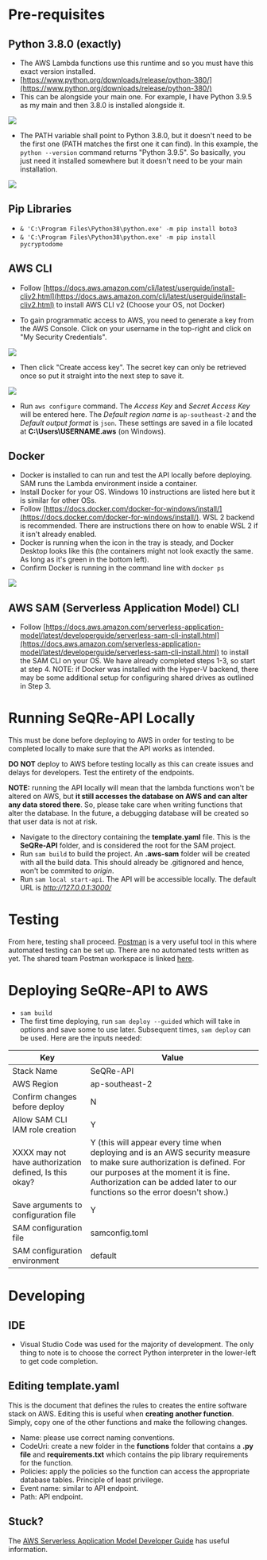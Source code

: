 
<!-- Best results viewed with a Markdown parser. If using VSCode, right click this tab and select "Open Preview" -->

# Pre-requisites

## Python 3.8.0 (exactly)

- The AWS Lambda functions use this runtime and so you must have this exact version installed.
- [https://www.python.org/downloads/release/python-380/](https://www.python.org/downloads/release/python-380/)
- This can be alongside your main one. For example, I have Python 3.9.5 as my main and then 3.8.0 is installed alongside it.

![](https://i.ibb.co/Qp7smTr/image.png)

- The PATH variable shall point to Python 3.8.0, but it doesn't need to be the first one (PATH matches the first one it can find). In this example, the `python --version` command returns "Python 3.9.5". So basically, you just need it installed somewhere but it doesn't need to be your main installation.

![](https://i.ibb.co/ygzXrHd/image.png)

## Pip Libraries

- `& 'C:\Program Files\Python38\python.exe' -m pip install boto3`
- `& 'C:\Program Files\Python38\python.exe' -m pip install pycryptodome`

## AWS CLI

- Follow [https://docs.aws.amazon.com/cli/latest/userguide/install-cliv2.html](https://docs.aws.amazon.com/cli/latest/userguide/install-cliv2.html) to install AWS CLI v2 (Choose your OS, not Docker)

- To gain programmatic access to AWS, you need to generate a key from the AWS Console. Click on your username in the top-right and click on "My Security Credentials".

![](https://i.ibb.co/6yZf44V/image.png)

- Then click "Create access key". The secret key can only be retrieved once so put it straight into the next step to save it.

![](https://i.ibb.co/Sf0r1nZ/image.png)

- Run `aws configure` command. The _Access Key_ and _Secret Access Key_ will be entered here. The _Default region name_ is `ap-southeast-2` and the _Default output format_ is `json`. These settings are saved in a file located at __C:\Users\USERNAME\.aws__ (on Windows).

## Docker

- Docker is installed to can run and test the API locally before deploying. SAM runs the Lambda environment inside a container.
- Install Docker for your OS. Windows 10 instructions are listed here but it is similar for other OSs.
- Follow [https://docs.docker.com/docker-for-windows/install/](https://docs.docker.com/docker-for-windows/install/). WSL 2 backend is recommended. There are instructions there on how to enable WSL 2 if it isn't already enabled.
- Docker is running when the icon in the tray is steady, and Docker Desktop looks like this (the containers might not look exactly the same. As long as it's green in the bottom left).
- Confirm Docker is running in the command line with `docker ps`

![](https://i.ibb.co/YjRbkPR/image.png)

## AWS SAM (Serverless Application Model) CLI

- Follow [https://docs.aws.amazon.com/serverless-application-model/latest/developerguide/serverless-sam-cli-install.html](https://docs.aws.amazon.com/serverless-application-model/latest/developerguide/serverless-sam-cli-install.html) to install the SAM CLI on your OS. We have already completed steps 1-3, so start at step 4. NOTE: if Docker was installed with the Hyper-V backend, there may be some additional setup for configuring shared drives as outlined in Step 3.

# Running SeQRe-API Locally

This must be done before deploying to AWS in order for testing to be completed locally to make sure that the API works as intended.

__DO NOT__ deploy to AWS before testing locally as this can create issues and delays for developers. Test the entirety of the endpoints.

__NOTE:__ running the API locally will mean that the lambda functions won't be altered on AWS, but __it still accesses the database on AWS and can alter any data stored there__. So, please take care when writing functions that alter the database. In the future, a debugging database will be created so that user data is not at risk.

- Navigate to the directory containing the __template.yaml__ file. This is the __SeQRe-API__ folder, and is considered the root for the SAM project.
- Run `sam build` to build the project. An __.aws-sam__ folder will be created with all the build data. This should already be .gitignored and hence, won't be commited to _origin_.
- Run `sam local start-api`. The API will be accessible locally. The default URL is _http://127.0.0.1:3000/_

# Testing

From here, testing shall proceed. [Postman](https://www.postman.com/) is a very useful tool in this where automated testing can be set up. There are no automated tests written as yet. The shared team Postman workspace is linked [here](https://app.getpostman.com/join-team?invite_code=9edb5fc37dc7b26a2099c0cc1b9aeb20&ws=933784ea-2202-4f07-8c33-88ed42243d71).

# Deploying SeQRe-API to AWS

- `sam build`
- The first time deploying, run `sam deploy --guided` which will take in options and save some to use later. Subsequent times, `sam deploy` can be used. Here are the inputs needed:

| Key | Value |
| ------ | ------ |
| Stack Name | SeQRe-API |
| AWS Region | ap-southeast-2 |
| Confirm changes before deploy | N |
| Allow SAM CLI IAM role creation | Y |
| XXXX may not have authorization defined, Is this okay? | Y (this will appear every time when deploying and is  an AWS security measure to make sure authorization is defined. For our purposes at the moment it is fine. Authorization can be added later to our functions so the error doesn't show.) |
| Save arguments to configuration file | Y |
| SAM configuration file | samconfig.toml |
| SAM configuration environment | default |

# Developing

## IDE

- Visual Studio Code was used for the majority of development. The only thing to note is to choose the correct Python interpreter in the lower-left to get code completion.

## Editing template.yaml

This is the document that defines the rules to creates the entire software stack on AWS. Editing this is useful when __creating another function__. Simply, copy one of the other functions and make the following changes.
- Name: please use correct naming conventions.
- CodeUri: create a new folder in the __functions__ folder that contains a __.py file__ and __requirements.txt__ which contains the pip library requirements for the function.
- Policies: apply the policies so the function can access the appropriate database tables. Principle of least privilege.
- Event name: similar to API endpoint.
- Path: API endpoint.

## Stuck?
The [AWS Serverless Application Model Developer Guide](https://docs.aws.amazon.com/serverless-application-model/latest/developerguide) has useful information.